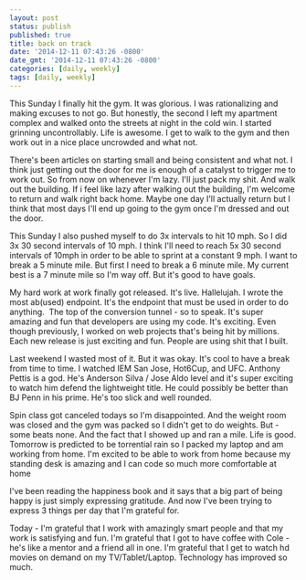 ```yaml
---
layout: post
status: publish
published: true
title: back on track
date: '2014-12-11 07:43:26 -0800'
date_gmt: '2014-12-11 07:43:26 -0800'
categories: [daily, weekly]
tags: [daily, weekly]
---
```

<p>This Sunday I finally hit the gym. It was glorious. I was rationalizing and making excuses to not go. But honestly, the second I left my apartment complex and walked onto the streets at night in the cold win. I started grinning uncontrollably. Life is awesome. I get to walk to the gym and then work out in a nice place uncrowded and what not.</p>
<p>There's been articles on starting small and being consistent and what not. I think just getting out the door for me is enough of a catalyst to trigger me to work out. So from now on whenever I'm lazy. I'll just pack my shit. And walk out the building. If i feel like lazy after walking out the building, I'm welcome to return and walk right back home. Maybe one day I'll actually return but I think that most days I'll end up going to the gym once I'm dressed and out the door.</p>
<p>This Sunday I also pushed myself to do 3x intervals to hit 10 mph. So I did 3x 30 second intervals of 10 mph. I think I'll need to reach 5x 30 second intervals of 10mph in order to be able to sprint at a constant 9 mph. I want to break a 5 minute mile. But first I need to break a 6 minute mile. My current best is a 7 minute mile so I'm way off. But it's good to have goals.</p>
<p>My hard work at work finally got released. It's live. Hallelujah. I wrote the most ab(used) endpoint. It's the endpoint that must be used in order to do anything.&nbsp; The top of the conversion tunnel - so to speak. It's super amazing and fun that developers are using my code. It's exciting. Even though previously, I worked on web projects that's being hit by millions. Each new release is just exciting and fun. People are using shit that I built.</p>
<p>Last weekend I wasted most of it. But it was okay. It's cool to have a break from time to time. I watched IEM San Jose, Hot6Cup, and UFC. Anthony Pettis is a god. He's Anderson Silva &#47; Jose Aldo level and it's super exciting to watch him defend the lightweight title. He could possibly be better than BJ Penn in his prime. He's too slick and well rounded.</p>
<p>Spin class got canceled todays so I'm disappointed. And the weight room was closed and the gym was packed so I didn't get to do weights. But - some beats none. And the fact that I showed up and ran a mile. Life is good. Tomorrow is predicted to be torrential rain so I packed my laptop and am working from home. I'm excited to be able to work from home because my standing desk is amazing and I can code so much more comfortable at home</p>
<p>I've been reading the happiness book and it says that a big part of being happy is just simply expressing gratitude. And now I've been trying to express 3 things per day that I'm grateful for.</p>
<p>Today - I'm grateful that I work with amazingly smart people and that my work is satisfying and fun. I'm grateful that I got to have coffee with Cole - he's like a mentor and a friend all in one. I'm grateful that I get to watch hd movies on demand on my TV&#47;Tablet&#47;Laptop. Technology has improved so much.</p>

